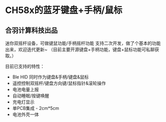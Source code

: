 # CH58x的蓝牙键盘+手柄/鼠标
## 合羽计算科技出品
迷你双摇杆设备，可做键鼠功能/手柄摇杆功能
支持二次开发，做了个基本的功能出来，欢迎迭代更新~
（目前主要开源键盘+手柄功能，键盘+鼠标功能可私聊获取。）

目前已支持的特性：
- Ble HID 同时作为键盘&手柄/键盘&鼠标
- 遥控控制双摇杆/键盘方向键/鼠标指针&滚轮操作
- 电池电量上报
- 自动睡眠/按键唤醒
- 充电灯显示
- 单PCB集成 - 2cm*5cm
- 电池外壳一体

